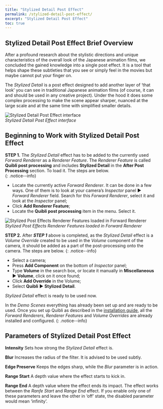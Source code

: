```yaml
---
title: "Stylized Detail Post Effect"
permalink: /stylized-detail-post-effect/
excerpt: "Stylized Detail Post Effect"
toc: true
---
```


## Stylized Detail Post Effect Brief Overview
After a profound research about the stylistic directions and unique characteristics of the overall look of the Japanese animation films, we concluded the gained knowledge into a single post effect. It is a tool that helps shape these subtleties that you see or simply feel in the movies but maybe cannot put your finger on.  

The _Stylized Detail_ is a post effect designed to add another layer of ‘that look’ you can see in traditional Japanese animation films (of course, it can and should be used in any creative project). Under the hood it does some complex processing to make the scene appear sharper, nuanced at the large scale and at the same time with simplified smaller details.  

![Stylized Detail Post Effect interface](/quibli-doc/assets/images/manual_images/stylized_detail_post-effect_interface.png)  
*Stylized Detail Post Effect interface*

## Beginning to Work with Stylized Detail Post Effect

**STEP 1.** The _Stylized Detail_ effect has to be added to the currently used _Forward Renderer_ as a _Renderer Feature_. The _Renderer Feature_ is called **Quibli post processing** and includes **Stylized Detail** in the **After Post Processing** section. To load it. The steps are below.  
{: .notice--info}

  * Locate the currently active _Forward Renderer_. It can be done in a few ways. One of them is to look at your camera’s _Inspector_ panel ▶ _Forward Renderer_ field. Search for this _Forward Renderer_, select it and look at the _Inspector_ panel;  
  * Click **Add Renderer Feature**;  
  * Locate the **Quibli post processing** item in the menu. Select it.  

![Stylized Post Effects Renderer Features loaded in Forward Renderer](/quibli-doc/assets/images/manual_images/quibli_post_processing_renderer_features.png)  
*Stylized Post Effects Renderer Features loaded in Forward Renderer*

**STEP 2.** After **_STEP 1_** above is completed, as the _Stylized Detail_ effect is a _Volume Override_ created to be used in the _Volume_ component of the camera, it should be added as a part of the post-processing onto the camera. The steps are below. 
{: .notice--info}

  * Select a camera;  
  * Press **Add Component** on the bottom of _Inspector_ panel;  
  * Type **Volume** in the search box, or locate it manually in **Miscellaneous** ▶ **Volume**, click on it once found;  
  * Click **Add Override** in the Volume;  
  * Select **Quibli** ▶ **Stylized Detail**.

_Stylized Detail_ effect is ready to be used now.  

In the _Demo Scenes_ everything has already been set up and are ready to be used. Once you set up Quibli as described in the [installation guide](../installation), all the _Forward Renderers_, _Renderer Features_ and _Volume Overrides_ are already installed and configured.
{: .notice--info}

## Parameters of Stylized Detail Post Effect

**Intensity** Sets how strong the _Stylized Detail_ effect is.  

**Blur** Increases the radius of the filter. It is advised to be used subtly.  

**Edge Preserve** Keeps the edges sharp, while the _Blur_ parameter is in action.  

**Range Start**  A depth value where the effect starts to kick in.  

**Range End** A depth value where the effect ends its impact. The effect works between the _Ranfe Start_ and _Range End_ effect. If you enable only one of these parameters and leave the other in ‘off’ state, the disabled parameter would mean ‘infinity’.  

